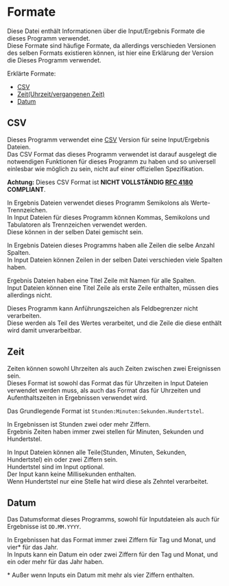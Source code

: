 # Formate
Diese Datei enthält Informationen über die Input/Ergebnis Formate die dieses Programm verwendet.  
Diese Formate sind häufige Formate, da allerdings verschieden Versionen des selben Formats existieren können, ist hier eine Erklärung der Version die Dieses Programm verwendet.

Erklärte Formate:
 * [CSV](#csv)
 * [Zeit(Uhrzeit/vergangenen Zeit)](#zeit)
 * [Datum](#datum)

## CSV
Dieses Programm verwendet eine [CSV](https://de.wikipedia.org/wiki/CSV_(Dateiformat)) Version für seine Input/Ergebnis Dateien.  
Das CSV Format das dieses Programm verwendet ist darauf ausgelegt die notwendigen Funktionen für dieses Programm zu haben und so universell einlesbar wie möglich zu sein, nicht auf einer offiziellen Spezifikation.

**Achtung:** Dieses CSV Format ist **NICHT VOLLSTÄNDIG [RFC 4180](https://www.rfc-editor.org/rfc/rfc4180) COMPLIANT**.

In Ergebnis Dateien verwendet dieses Programm Semikolons als Werte-Trennzeichen.  
In Input Dateien für dieses Programm können Kommas, Semikolons und Tabulatoren als Trennzeichen verwendet werden.  
Diese können in der selben Datei gemischt sein.

In Ergebnis Dateien dieses Programms haben alle Zeilen die selbe Anzahl Spalten.  
In Input Dateien können Zeilen in der selben Datei verschieden viele Spalten haben.

Ergebnis Dateien haben eine Titel Zeile mit Namen für alle Spalten.  
Input Dateien können eine Titel Zeile als erste Zeile enthalten, müssen dies allerdings nicht.

Dieses Programm kann Anführungszeichen als Feldbegrenzer nicht verarbeiten.  
Diese werden als Teil des Wertes verarbeitet, und die Zeile die diese enthält wird damit unverarbeitbar.

## Zeit
Zeiten können sowohl Uhrzeiten als auch Zeiten zwischen zwei Ereignissen sein.  
Dieses Format ist sowohl das Format das für Uhrzeiten in Input Dateien verwendet werden muss, als auch das Format das für Uhrzeiten und Aufenthaltszeiten in Ergebnissen verwendet wird.

Das Grundlegende Format ist `Stunden:Minuten:Sekunden.Hundertstel`.

In Ergebnissen ist Stunden zwei oder mehr Ziffern.  
Ergebnis Zeiten haben immer zwei stellen für Minuten, Sekunden und Hundertstel.

In Input Dateien können alle Teile(Stunden, Minuten, Sekunden, Hundertstel) ein oder zwei Ziffern sein.  
Hundertstel sind im Input optional.  
Der Input kann keine Millisekunden enthalten.  
Wenn Hundertstel nur eine Stelle hat wird diese als Zehntel verarbeitet.

## Datum
Das Datumsformat dieses Programms, sowohl für Inputdateien als auch für Ergebnisse ist `DD.MM.YYYY`.

In Ergebnissen hat das Format immer zwei Ziffern für Tag und Monat, und vier\* für das Jahr.  
In Inputs kann ein Datum ein oder zwei Ziffern für den Tag und Monat, und ein oder mehr für das Jahr haben.

\* Außer wenn Inputs ein Datum mit mehr als vier Ziffern enthalten.

